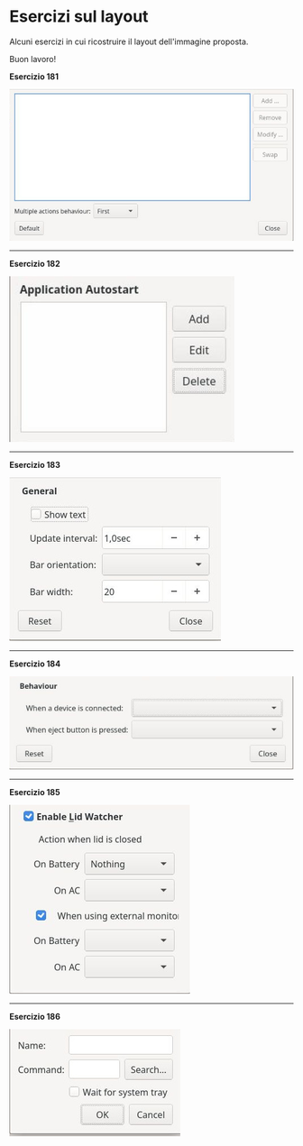 # Esercizi sul layout

Alcuni esercizi in cui ricostruire il layout dell'immagine proposta.

Buon lavoro!

**Esercizio 181**

![image](exLayout/exFlexGrid2.jpg)


------------------------------------------------------------------------------------------------------------------------------------------


**Esercizio 182**

![image](exLayout/exFlexGrid3.jpg)


------------------------------------------------------------------------------------------------------------------------------------------


**Esercizio 183**

![image](exLayout/exGrid1.jpg)


------------------------------------------------------------------------------------------------------------------------------------------


**Esercizio 184**

![image](exLayout/exGrid2.jpg)


------------------------------------------------------------------------------------------------------------------------------------------


**Esercizio 185**

![image](exLayout/exGrid3.jpg)


------------------------------------------------------------------------------------------------------------------------------------------


**Esercizio 186**

![image](exLayout/exGridBag1.jpg)


